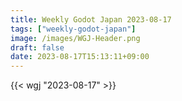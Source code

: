 ```yaml
---
title: Weekly Godot Japan 2023-08-17
tags: ["weekly-godot-japan"]
image: /images/WGJ-Header.png
draft: false
date: 2023-08-17T15:13:11+09:00
---
```


{{< wgj "2023-08-17" >}}
